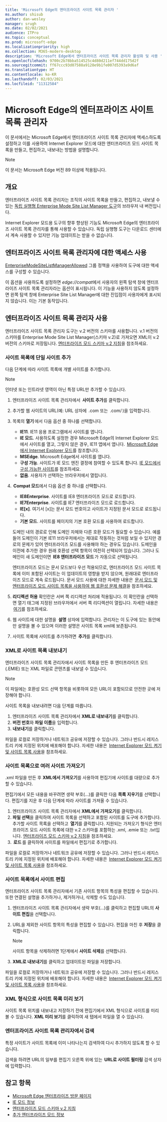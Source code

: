 ```yaml
---
title: 'Microsoft Edge의 엔터프라이즈 사이트 목록 관리자 '
ms.author: shisub
author: dan-wesley
manager: srugh
ms.date: 02/02/2021
audience: ITPro
ms.topic: conceptual
ms.prod: microsoft-edge
ms.localizationpriority: high
ms.collection: M365-modern-desktop
description: 'Microsoft Edge에서 엔터프라이즈 사이트 목록 관리자 활성화 및 사용 '
ms.openlocfilehash: 9700c2b78bba514525c4d80d211ef744dd175d2f
ms.sourcegitcommit: ff67ccc93d07588a9128e9b1fe007d5393a9d6af
ms.translationtype: HT
ms.contentlocale: ko-KR
ms.lasthandoff: 02/03/2021
ms.locfileid: "11312584"
---
```

# Microsoft Edge의 엔터프라이즈 사이트 목록 관리자

이 문서에서는 Microsoft Edge에서 엔터프라이즈 사이트 목록 관리자에 액세스하도록 설정하고 이를 사용하여 Internet Explorer 모드에 대한 엔터프라이즈 모드 사이트 목록을 만들고, 편집하고, 내보내는 방법을 설명합니다.

> [!NOTE]
> 이 문서는 Microsoft Edge 버전 89 이상에 적용됩니다. 

## 개요

엔터프라이즈 사이트 목록 관리자는 조직의 사이트 목록을 만들고, 편집하고, 내보낼 수 있는 [독립 실행형 Enterprise Mode Site List Manager 도구](https://www.microsoft.com/download/details.aspx?id=49974)의 브라우저 내 버전입니다.

Internet Explorer 모드용 도구의 향후 향상된 기능도 Microsoft Edge의 엔터프라이즈 사이트 목록 관리자를 통해 사용할 수 있습니다. 독립 실행형 도구는 다운로드 센터에서 계속 사용할 수 있지만 기능 업데이트는 받을 수 없습니다.

## 엔터프라이즈 사이트 목록 관리자에 대한 액세스 사용

[EnterpriseModeSiteListManagerAllowed](https://docs.microsoft.com/DeployEdge/microsoft-edge-policies#enterprisemodesitelistmanagerallowed) 그룹 정책을 사용하여 도구에 대한 액세스를 구성할 수 있습니다.

이 옵션을 사용하도록 설정하면 *edge://compat*에서 사용자의 왼쪽 탐색 창에 엔터프라이즈 사이트 목록 관리자라는 옵션이 표시됩니다. 이 기능을 사용하지 않도록 설정하면 왼쪽 탐색 창에 Enterprise Site List Manager에 대한 진입점이 사용자에게 표시되지 않습니다. 이는 기본 동작입니다.

## 엔터프라이즈 사이트 목록 관리자 사용

엔터프라이즈 사이트 목록 관리자 도구는 v.2 버전의 스키마를 사용합니다. v.1 버전의 스키마를 Enterprise Mode Site List Manager(스키마 v.2)로 가져오면 XML이 v.2 버전의 스키마로 저장됩니다. [엔터프라이즈 모드 스키마 v.2 지침](https://docs.microsoft.com/internet-explorer/ie11-deploy-guide/enterprise-mode-schema-version-2-guidance)을 참조하세요.

### 사이트 목록에 단일 사이트 추가  

다음 단계에 따라 사이트 목록에 개별 사이트를 추가합니다.

> [!NOTE]
> 인터넷 또는 인트라넷 영역이 아닌 특정 URL만 추가할 수 있습니다.

1. 엔터프라이즈 사이트 목록 관리자에서  **사이트 추가**를 클릭합니다.
2. 추가할 웹 사이트의 URL(예: URL 상자에  <domain>.com 또는  <domain>.com/<path> )을 입력합니다.
3. 목록의 **열기** 에서 다음 옵션 중 하나를 선택합니다.

   - **IE11**. IE11 응용 프로그램에서 사이트를 엽니다.
   - **IE 모드**. 사용하도록 설정한 경우 Microsoft Edge의 Internet Explorer 모드에서 사이트를 열고, 그렇지 않은 경우, IE11 앱에서 엽니다.  [Microsoft Edge에서 Internet Explorer 모드](https://docs.microsoft.com/deployedge/edge-ie-mode)를 참조합니다.
   - **MSEdge**. Microsoft Edge에서 사이트를 엽니다.
   - **구성 가능**. 사이트가 IE 모드 엔진 결정에 참여할 수 있도록 합니다. [IE 모드에서 구성 가능한 사이트](https://docs.microsoft.com/deployedge/edge-learnmore-configurable-sites-ie-mode)를 참조하세요.
   - **없음**. 사용자가 선택하는 브라우저에서 열립니다.  

4.  **Compat 모드**에서 다음 옵션 중 하나를 선택합니다.

   - **IE8Enterprise**. 사이트를 IE8 엔터프라이즈 모드로 로드합니다.
   - **IE7Enterprise**. 사이트를 IE7 엔터프라이즈 모드로 로드합니다.
   - **IE[x]**. 여기서 [x]는 문서 모드 번호이고 사이트가 지정된 문서 모드로 로드됩니다.
   - **기본 모드**. 사이트를 페이지의 기본 호환 모드를 사용하여 로드합니다.

   도메인 내의 경로로 인해 도메인 자체와 다른 호환 모드가 필요할 수 있습니다. 예를 들어 도메인이 기본 IE11 브라우저에서는 제대로 작동하는 것처럼 보일 수 있지만 경로의 문제가 있어 엔터프라이즈 모드를 사용해야 하는 경우도 있습니다. 도메인을 이전에 추가한 경우 원래 호환성 선택 항목이 여전히 선택되어 있습니다. 그러나 도메인이 새 도메인이면  **IE8 엔터프라이즈 모드** 가 자동으로 선택됩니다.

   엔터프라이즈 모드는 문서 모드보다 우선 적용되므로, 엔터프라이즈 모드 사이트 목록에 이미 포함된 사이트는 이 업데이트의 영향을 받지 않으며, 원래대로 엔터프라이즈 모드로 계속 로드됩니다. 문서 모드 사용에 대한 자세한 내용은  [문서 모드 및 엔터프라이즈 모드 사이트 목록을 사용하여 웹 호환성 문제 해결](https://docs.microsoft.com/internet-explorer/ie11-deploy-guide/fix-compat-issues-with-doc-modes-and-enterprise-mode-site-list)을 참조하세요.

5. **리디렉션 허용** 확인란은 서버 쪽 리디렉션 처리에 적용됩니다. 이 확인란을 선택하면 열기 태그에 지정된 브라우저에서 서버 쪽 리디렉션이 열립니다. 자세한 내용은  [여기](https://docs.microsoft.com/internet-explorer/ie11-deploy-guide/enterprise-mode-schema-version-2-guidance#updated-schema-attributes)를 참조하세요.
6. 웹 사이트에 대한 설명을  **설명** 상자에 입력합니다. 관리자는 이 도구에 있는 동안에만 설명을 볼 수 있으며 이러한 설명은 사이트 목록 xml에 보존됩니다.
7. 사이트 목록에 사이트를 추가하려면  **추가**를 클릭합니다.

### XML로 사이트 목록 내보내기

엔터프라이즈 사이트 목록 관리자에서 사이트 목록을 만든 후 엔터프라이즈 모드(.EMIE) 또는 XML 파일로 콘텐츠를 내보낼 수 있습니다. 

> [!NOTE]
> 이 파일에는 호환성 모드 선택 항목을 비롯하여 모든 URL이 포함되므로 안전한 곳에 저장해야 합니다.

사이트 목록을 내보내려면 다음 단계를 따릅니다.

1. 엔터프라이즈 사이트 목록 관리자에서 **XML로 내보내기**를 클릭합니다.
2. **버전 번호**와 **파일 이름**을 입력합니다.
3. **내보내기**를 클릭합니다.

파일을 로컬로 저장하거나 네트워크 공유에 저장할 수 있습니다. 그러나 반드시 레지스트리 키에 지정된 위치에 배포해야 합니다. 자세한 내용은  [Internet Explorer 모드 켜기 및 사이트 목록 사용](https://docs.microsoft.com/deployedge/edge-ie-mode-policies)을 참조하세요.

### 사이트 목록으로 여러 사이트 가져오기

.xml 파일을 만든 후 **XML에서 가져오기**를 사용하여 편집기에 사이트를 대량으로 추가할 수 있습니다.

편집기에서 모든 내용을 바꾸려면 생략 부호(...)를 클릭한 다음 **목록 지우기**를 선택합니다. 편집기를 지운 후 다음 단계에 따라 사이트를 가져올 수 있습니다.

1. 엔터프라이즈 사이트 목록 관리자에서 **XML에서 가져오기**를 클릭합니다. 
2. **파일 선택**을 클릭하여 사이트 목록을 선택하고 포함된 사이트를 도구에 추가합니다. 추가할 사이트 목록을 선택하고  **열기**를 클릭합니다. 지원되는 가져오기 형식은 엔터프라이즈 모드 사이트 목록에 대한 v.2 스키마를 포함하는 .xml, .emie 또는 .txt입니다. [엔터프라이즈 모드 스키마 v.2 지침](https://docs.microsoft.com/internet-explorer/ie11-deploy-guide/enterprise-mode-schema-version-2-guidance)을 참조하세요.
3.  **로드** 를 클릭하여 사이트를 파일에서 편집기로 추가합니다.

파일을 로컬로 저장하거나 네트워크 공유에 저장할 수 있습니다. 그러나 반드시 레지스트리 키에 지정된 위치에 배포해야 합니다. 자세한 내용은  [Internet Explorer 모드 켜기 및 사이트 목록 사용](https://docs.microsoft.com/deployedge/edge-ie-mode-policies)을 참조하세요.

### 사이트 목록에서 사이트 편집

 엔터프라이즈 사이트 목록 관리자에서 기존 사이트 항목의 특성을 편집할 수 있습니다. 또한 연결된 설명을 추가하거나, 제거하거나, 삭제할 수도 있습니다.

1. 엔터프라이즈 사이트 목록 관리자에서 생략 부호(...)를 클릭하고 편집할 URL의 **사이트 편집**을 선택합니다.
2. URL을 제외한 사이트 항목의 특성을 편집할 수 있습니다. 편집을 마친 후 **저장**을 클릭합니다.

   > [!NOTE]
   > 사이트 항목을 삭제하려면 1단계에서 **사이트 삭제**를 선택합니다.

3. **XML로 내보내기**를 클릭하고 업데이트된 파일을 저장합니다.

파일을 로컬로 저장하거나 네트워크 공유에 저장할 수 있습니다. 그러나 반드시 레지스트리 키에 지정된 위치에 배포해야 합니다. 자세한 내용은  [Internet Explorer 모드 켜기 및 사이트 목록 사용](https://docs.microsoft.com/deployedge/edge-ie-mode-policies)을 참조하세요.

### XML 형식으로 사이트 목록 미리 보기

사이트 목록 위치를 내보내고 저장하기 전에 편집기에서 XML 형식으로 사이트를 미리 볼 수 있습니다. **XML 미리 보기**를 클릭하여 새 탭에서 파일을 열 수 있습니다.

### 엔터프라이즈 사이트 목록 관리자에서 검색

특정 사이트가 사이트 목록에 이미 나타나는지 검색하여 다시 추가하지 않도록 할 수 있습니다.

검색을 하려면 URL의 일부를 편집기 오른쪽 위에 있는  **URL로 사이트 필터링** 검색 상자에 입력합니다.

## 참고 항목

- [Microsoft Edge 엔터프라이즈 방문 페이지](https://aka.ms/EdgeEnterprise)
- [IE 모드 정보](https://docs.microsoft.com/deployedge/edge-ie-mode)
- [엔터프라이즈 모드 스키마 v.2 지침](https://docs.microsoft.com/internet-explorer/ie11-deploy-guide/enterprise-mode-schema-version-2-guidance)
- [추가 엔터프라이즈 모드 정보](https://docs.microsoft.com/internet-explorer/ie11-deploy-guide/enterprise-mode-overview-for-ie11)
